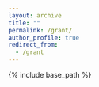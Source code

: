 ```yaml
---
layout: archive
title: ""
permalink: /grant/
author_profile: true
redirect_from:
  - /grant
---
```


{% include base_path %}
